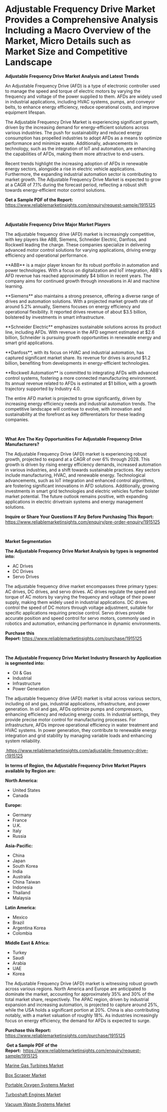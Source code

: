 <p><h1>Adjustable Frequency Drive Market Provides a Comprehensive Analysis Including a Macro Overview of the Market, Micro Details such as Market Size and Competitive Landscape</h1></p><p><strong>Adjustable Frequency Drive Market Analysis and Latest Trends</strong></p>
<p><p>An Adjustable Frequency Drive (AFD) is a type of electronic controller used to manage the speed and torque of electric motors by varying the frequency and voltage of the power supplied to them. AFDs are widely used in industrial applications, including HVAC systems, pumps, and conveyor belts, to enhance energy efficiency, reduce operational costs, and improve equipment lifespan.</p><p>The Adjustable Frequency Drive Market is experiencing significant growth, driven by the increasing demand for energy-efficient solutions across various industries. The push for sustainability and reduced energy consumption has propelled industries to adopt AFDs as a means to optimize performance and minimize waste. Additionally, advancements in technology, such as the integration of IoT and automation, are enhancing the capabilities of AFDs, making them more attractive to end-users.</p><p>Recent trends highlight the increasing adoption of AFDs in renewable energy sectors, alongside a rise in electric vehicle applications. Furthermore, the expanding industrial automation sector is contributing to market growth. The Adjustable Frequency Drive Market is expected to grow at a CAGR of 7.1% during the forecast period, reflecting a robust shift towards energy-efficient motor control solutions.</p></p>
<p><strong>Get a Sample PDF of the Report:&nbsp;</strong> <a href="https://www.reliablemarketinsights.com/enquiry/request-sample/1915125?utm_campaign=2232&utm_medium=2&utm_source=Github&utm_content=ia&utm_term=10042025&utm_id=adjustable-frequency-drive">https://www.reliablemarketinsights.com/enquiry/request-sample/1915125</a></p>
<p>&nbsp;</p>
<p><strong>Adjustable Frequency Drive Major Market Players</strong></p>
<p><p>The adjustable frequency drive (AFD) market is increasingly competitive, with key players like ABB, Siemens, Schneider Electric, Danfoss, and Rockwell leading the charge. These companies specialize in delivering advanced motor control solutions for varying applications, driving energy efficiency and operational performance.</p><p>**ABB** is a major player known for its robust portfolio in automation and power technologies. With a focus on digitalization and IoT integration, ABB's AFD revenue has reached approximately $4 billion in recent years. The company aims for continued growth through innovations in AI and machine learning.</p><p>**Siemens** also maintains a strong presence, offering a diverse range of drives and automation solutions. With a projected market growth rate of around 5.2% annually, Siemens focuses on energy efficiency and operational flexibility. It reported drives revenue of about $3.5 billion, bolstered by investments in smart infrastructure.</p><p>**Schneider Electric** emphasizes sustainable solutions across its product line, including AFDs. With revenue in the AFD segment estimated at $2.6 billion, Schneider is pursuing growth opportunities in renewable energy and smart grid applications.</p><p>**Danfoss**, with its focus on HVAC and industrial automation, has captured significant market share. Its revenue for drives is around $1.2 billion, benefiting from developments in energy-efficient technologies.</p><p>**Rockwell Automation** is committed to integrating AFDs with advanced control systems, fostering a more connected manufacturing environment. Its annual revenue related to AFDs is estimated at $1 billion, with a growth trajectory supported by Industry 4.0.</p><p>The entire AFD market is projected to grow significantly, driven by increasing energy efficiency needs and industrial automation trends. The competitive landscape will continue to evolve, with innovation and sustainability at the forefront as key differentiators for these leading companies.</p></p>
<p>&nbsp;</p>
<p><strong>What Are The Key Opportunities For Adjustable Frequency Drive Manufacturers?</strong></p>
<p><p>The Adjustable Frequency Drive (AFD) market is experiencing robust growth, projected to expand at a CAGR of over 6% through 2028. This growth is driven by rising energy efficiency demands, increased automation in various industries, and a shift towards sustainable practices. Key sectors include manufacturing, HVAC, and renewable energy. Technological advancements, such as IoT integration and enhanced control algorithms, are fostering significant innovations in AFD solutions. Additionally, growing investments in smart grid technologies and electric vehicles further bolster market potential. The future outlook remains positive, with expanding applications in electric drivetrain systems and energy management solutions.</p></p>
<p><strong>Inquire or Share Your Questions If Any Before Purchasing This Report:</strong> <a href="https://www.reliablemarketinsights.com/enquiry/pre-order-enquiry/1915125?utm_campaign=2232&utm_medium=2&utm_source=Github&utm_content=ia&utm_term=10042025&utm_id=adjustable-frequency-drive">https://www.reliablemarketinsights.com/enquiry/pre-order-enquiry/1915125</a></p>
<p>&nbsp;</p>
<p><strong>Market Segmentation</strong></p>
<p><strong>The Adjustable Frequency Drive Market Analysis by types is segmented into:</strong></p>
<p><ul><li>AC Drives</li><li>DC Drives</li><li>Servo Drives</li></ul></p>
<p><p>The adjustable frequency drive market encompasses three primary types: AC drives, DC drives, and servo drives. AC drives regulate the speed and torque of AC motors by varying the frequency and voltage of their power supply, making them widely used in industrial applications. DC drives control the speed of DC motors through voltage adjustment, suitable for specific applications requiring precise control. Servo drives provide accurate position and speed control for servo motors, commonly used in robotics and automation, enhancing performance in dynamic environments.</p></p>
<p><strong>Purchase this Report:&nbsp;</strong><a href="https://www.reliablemarketinsights.com/purchase/1915125?utm_campaign=2232&utm_medium=2&utm_source=Github&utm_content=ia&utm_term=10042025&utm_id=adjustable-frequency-drive">https://www.reliablemarketinsights.com/purchase/1915125</a></p>
<p>&nbsp;</p>
<p><strong>The Adjustable Frequency Drive Market Industry Research by Application is segmented into:</strong></p>
<p><ul><li>Oil & Gas</li><li>Industrial</li><li>Infrastructure</li><li>Power Generation</li></ul></p>
<p><p>The adjustable frequency drive (AFD) market is vital across various sectors, including oil and gas, industrial applications, infrastructure, and power generation. In oil and gas, AFDs optimize pumps and compressors, enhancing efficiency and reducing energy costs. In industrial settings, they provide precise motor control for manufacturing processes. For infrastructure, AFDs improve operational efficiency in water treatment and HVAC systems. In power generation, they contribute to renewable energy integration and grid stability by managing variable loads and enhancing system reliability.</p></p>
<p><a href="https://www.reliablemarketinsights.com/adjustable-frequency-drive-r1915125?utm_campaign=2232&utm_medium=2&utm_source=Github&utm_content=ia&utm_term=10042025&utm_id=adjustable-frequency-drive">&nbsp;https://www.reliablemarketinsights.com/adjustable-frequency-drive-r1915125</a></p>
<p><strong>In terms of Region, the Adjustable Frequency Drive Market Players available by Region are:</strong></p>
<p>
    <p> <strong> North America: </strong>
        <ul>
            <li>United States</li>
            <li>Canada</li>
        </ul>
        </p> 
    <p> <strong> Europe: </strong>
        <ul>
            <li>Germany</li>
            <li>France</li>
            <li>U.K.</li>
            <li>Italy</li>
            <li>Russia</li>
        </ul>
        </p> 
    <p> <strong> Asia-Pacific: </strong>
        <ul>
            <li>China</li>
            <li>Japan</li>
            <li>South Korea</li>
            <li>India</li>
            <li>Australia</li>
            <li>China Taiwan</li>
            <li>Indonesia</li>
            <li>Thailand</li>
            <li>Malaysia</li>
        </ul>
        </p> 
    <p> <strong> Latin America: </strong>
        <ul>
            <li>Mexico</li>
            <li>Brazil</li>
            <li>Argentina Korea</li>
            <li>Colombia</li>
        </ul>
        </p> 
    <p> <strong> Middle East & Africa: </strong>
        <ul>
            <li>Turkey</li>
            <li>Saudi</li>
            <li>Arabia</li>
            <li>UAE</li>
            <li>Korea</li>
        </ul>
    </p>
    </p>
<p><p>The Adjustable Frequency Drive (AFD) market is witnessing robust growth across various regions. North America and Europe are anticipated to dominate the market, accounting for approximately 35% and 30% of the total market share, respectively. The APAC region, driven by industrial expansion and increasing automation, is projected to capture around 25%, while the USA holds a significant portion at 20%. China is also contributing notably, with a market valuation of roughly 18%. As industries increasingly focus on energy efficiency, the demand for AFDs is expected to surge.</p></p>
<p><strong>Purchase this Report: </strong><a href="https://www.reliablemarketinsights.com/purchase/1915125?utm_campaign=2232&utm_medium=2&utm_source=Github&utm_content=ia&utm_term=10042025&utm_id=adjustable-frequency-drive">https://www.reliablemarketinsights.com/purchase/1915125</a></p>
<p>&nbsp;<strong>Get a Sample PDF of the Report:&nbsp;&nbsp;</strong><a href="https://www.reliablemarketinsights.com/enquiry/request-sample/1915125?utm_campaign=2232&utm_medium=2&utm_source=Github&utm_content=ia&utm_term=10042025&utm_id=adjustable-frequency-drive">https://www.reliablemarketinsights.com/enquiry/request-sample/1915125</a></p>
<p><strong></strong></p>
<p><p><a href="https://github.com/skerretflossie9297/Market-Research-Report-List-1/blob/main/marine-gas-turbines-market.md?utm_campaign=2232&utm_medium=2&utm_source=Github&utm_content=ia&utm_term=10042025&utm_id=adjustable-frequency-drive">Marine Gas Turbines Market</a></p><p><a href="https://github.com/MonroeBullock54/Market-Research-Report-List-2/blob/main/box-scraper-market.md?utm_campaign=2232&utm_medium=2&utm_source=Github&utm_content=ia&utm_term=10042025&utm_id=adjustable-frequency-drive">Box Scraper Market</a></p><p><a href="https://github.com/rahu1506/Market-Research-Report-List-7/blob/main/portable-oxygen-systems-market.md?utm_campaign=2232&utm_medium=2&utm_source=Github&utm_content=ia&utm_term=10042025&utm_id=adjustable-frequency-drive">Portable Oxygen Systems Market</a></p><p><a href="https://github.com/shondapmbau/Market-Research-Report-List-1/blob/main/turboshaft-engines-market.md?utm_campaign=2232&utm_medium=2&utm_source=Github&utm_content=ia&utm_term=10042025&utm_id=adjustable-frequency-drive">Turboshaft Engines Market</a></p><p><a href="https://github.com/FassouRP/Market-Research-Report-List-7/blob/main/vacuum-waste-systems-market.md?utm_campaign=2232&utm_medium=2&utm_source=Github&utm_content=ia&utm_term=10042025&utm_id=adjustable-frequency-drive">Vacuum Waste Systems Market</a></p></p>